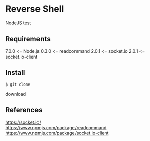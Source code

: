 # Reverse Shell
NodeJS test

## Requirements
7.0.0 <= Node.js
0.3.0 <= readcommand
2.0.1 <= socket.io
2.0.1 <= socket.io-client

## Install
```bash
$ git clone
```
download 

## References
https://socket.io/ <br>
https://www.npmjs.com/package/readcommand  <br>
https://www.npmjs.com/package/socket.io-client